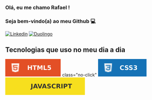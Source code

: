 ### Olá, eu me chamo Rafael !

### Seja bem-vindo(a) ao meu Github 💻

[![Linkedin](https://img.shields.io/badge/LinkedIn-0077B5?style=for-the-badge&logo=linkedin&logoColor=white)](https://br.linkedin.com/in/rafaelassuncaodev)
[![Duolingo](https://img.shields.io/badge/Duolingo-58CC02?style=for-the-badge&logo=Duolingo&logoColor=white)](https://www.duolingo.com/profile/RafaelAssun21)

## Tecnologias que uso no meu dia a dia

![HTML5](/imagens/HTML5-E34F26.svg) class="no-click"
![CSS](/imagens/CSS3-1572B6.svg)
![Javascript](/imagens/JavaScript-F7DF1E.svg)
